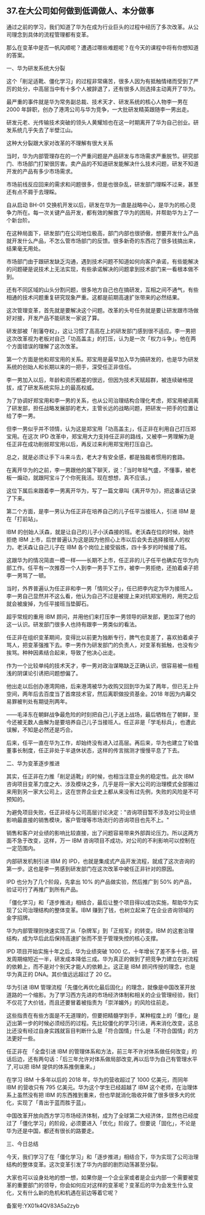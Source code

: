 ## 37.在大公司如何做到低调做人、本分做事
通过之前的学习，我们知道了华为在成为行业巨头的过程中经历了多次改革。从公司理念到具体的流程管理都有变革。


那么在变革中是否一帆风顺呢？遭遇过哪些难题呢？在今天的课程中将有你想知道的答案。


一、华为研发系统大分裂


这个「削足适靴、僵化学习」的过程非常痛苦，很多人因为有抵触情绪而受到了严厉的处分，中高层当中有十多个人被辞退了，还有很多人则选择主动离开了华为。


最严重的事件就是华为常务副总裁、技术天才、研发系统的核心人物李一男在 2000 年辞职，创办了港湾公司与华为竞争，一大批研发精英跟随李一男出走。


研发元老、光传输技术突破的领头人黄耀旭也在这一时期离开了华为自己创业。研发系统几乎失去了半壁江山。


这种大分裂跟大家对改革的不理解有很大关系


当时，华为内部管理存在的一个严重问题是产品研发与市场需求严重脱节。研究部门、市场部门打架很厉害。卖产品的不知道研发能解决什么技术问题，研发不知道开发的产品有多少市场需求。


市场前线反应回来的需求和问题很多，但是也很杂乱，研发部门理睬不过来，甚至还有点不屑于去理睬。


自从启动 BH-01 交换机开发以后，研发在华为一直是战略中心，是华为的核心竞争力所在。每一次关键产品开发，都有效的解救了华为的困局，并帮助华为上了一个新台阶。


在这种局面下，研发部门在公司地位极高，部门内部也很骄傲，想要开发什么产品就开发什么产品，不怎么管市场部门的反馈。很多新奇的东西花了很多钱搞出来，结果毫无用处。


市场部门由于跟研发缺乏沟通，遇到技术问题不知道如何向客户承诺，有些能解决的问题硬是说技术上无法实现，有些承诺解决的问题拿到技术部门来一看根本做不到。


还有不同区域的山头分割问题，很多地方自己也在搞研发，互相之间不通气，有些相通的技术问题重复研究现象严重。这都是前期高速扩张带来的必然结果。


这次管理变革，首先就是要解决这个问题。改革的头号任务就是要让研发跟市场做好对接，开发产品不能研发一家说了算。


研发部被「削藩夺权」，这让习惯了高高在上的研发部门感到很不适应。李一男把这次改革视为老板对自己「功高盖主」的打压，认为是一次「权力斗争」。他在两个方面错误的理解了这次改革。


第一个方面是他和郑宝用的关系。郑宝用是最早加入华为搞研发的，也是华为研发系统的创始人和长期以来的一把手，深受任正非信任。


李一男加入以后，年龄和资历都差的很远，但因为技术天赋超群，被连续破格提拔，成了研发系统实际上的最高权威。


为了协调好郑宝用和李一男的关系，也从公司治理结构合理化考虑，郑宝用被调离了研发部，担任战略发展部的老大，主管长远的战略问题，把研发一把手的位置让给了李一男。


但李一男似乎并不领情，认为这是郑宝用「功高盖主」，任正非在利用自己打压郑宝用。在这次 IPD 改革中，郑宝用大力支持任正非的路线，又被李一男理解为是任正非在成功削弱郑宝用以后，再反过来利用郑宝用打压自己。


总之，就是必须让手下斗来斗去，老大才有安全感，都是独裁者惯用的套路。


在离开华为的之前，李一男跟他的属下聊天，说：「当时年轻气盛，不懂事，被老板一煽动，就跟阿宝斗了个你死我活。现在想想，真不应该。」


这位下属后来跟着李一男离开华为，写了一篇文章叫《离开华为》，把这番话记录了下来。


第二个方面，是李一男认为任正非在培养自己的儿子任平当接班人，引进 IBM 是在「打前站」。


IBM 的创始人沃森，就是让自己的儿子小沃森接的班。老沃森在位的时候，始终拒绝 IBM 上市，后世普遍认为这是因为他担心上市以后会失去选择接班人的权力。老沃森让自己儿子在 IBM 各个岗位上接受锻炼，四十多岁的时候接了班。


这跟华为的情况简直一模一样——长期不上市，任正非的儿子任平也确实在华为内部工作。任平有一次推荐一个人到李一男手下工作，被李一男拒绝，还拍着桌子把李一男骂了一顿。


当时，外界普遍认为任正非和李一男「情同父子」，任已把李内定为华为接班人。李一男自己显然并不这么看，他认为自己不过是被提上来对抗郑宝用的，用完之后就会被废掉，为任平接班当垫脚石。


超乎常规的重用 IBM 顾问，并用他们来打压李一男领导的研发部，更加深了他的这一认识。研发部门很多人也持有跟李一男类似的看法。


任正非在组织变革期间，变得比以前更为独断专行，脾气也变差了，喜欢拍着桌子骂人，把变革强推下去。李一男作为研发部门的负责人，对变革有抵触，也没有少挨骂。种种因素结合起来，导致了他决心出走。


作为一个比较单纯的技术天才，李一男对政治谋略缺乏正确认识，很容易被一些粗浅的阴谋论引诱把问题想偏了。


他出走以后创办港湾网络，后来港湾被华为收购又回到华为呆了两年，但已无上升空间，两年后去百度当了首席技术官，然后离职做投资基金。2018 年因为内幕交易罪被判处有期徒刑两年。


——毛泽东在朝鲜战争最危险的时刻把自己儿子送上战场，最后牺牲在了朝鲜，至今还被无数人曲解为是要培养自己儿子当接班人。任正非是「学毛标兵」，也遭此误解，不知是必然还是巧合。


后来，任平一直在华为工作，却始终没有进入过高层。再后来，华为也建立了轮值董事长制度，任正非处于半退休状态，这样的传言揣测才慢慢平息了下去。


二、华为变革逐步推进


其实，任正非在力推「削足适靴」的时候，也相当注意业务的稳定性。此次 IBM 咨询项目变革力度之大、涉及模块之多，几乎是将一家大公司的治理模式全部搬过来用到另一家大公司上，这在世界企业史上都从来没有过先例，失败的风险是不可预知的。


为避免项目失败，任正非经与公司高层讨论决定："咨询项目暂不涉及对公司业绩影响最直接的销售模块，客户管理等市场流行的咨询项目也先不上。"


销售和客户对业绩的影响比较直接，出了问题容易带来外部舆论压力。所以这两方面不急于改变，这样，万一 IBM 咨询项目不成功，对公司的不利影响可以控制在一定范围内。


内部研发机制引进 IBM 的 IPD，也就是集成式产品开发流程，就成了这次咨询的第一步。这也是李一男感到研发部门在这次改革中被任正非针对的原因。


IPD 也分为了几个阶段，先拿出 10% 的产品做实验，然后推广到 50% 的产品，验证可行了再推广到所有产品。


「僵化学习」和「逐步推进」相结合，最后让整个项目得以成功实施，帮助华为实现了公司治理结构的整体变革。IBM 赚到了钱，也树立起来了在企业咨询领域的金字招牌。


华为内部管理则快速实现了从「杂牌军」到「正规军」的转变。IBM 的这套治理结构，成为华后此后保持高速扩张而不至于管理失控的核心支撑。


IPD 项目开始实施十年之后，华为业绩突破 1000 亿，十年增长了差不多十倍，研发周期缩短近一半，研发成本降低三成。华为真正的做到了把竞争力建立在对流程的依赖上，而不是对个别天才能人的依赖上。这正是 IBM 顾问传授的理念，也是华为真正的 DNA。其价值远远超过了 20 亿。


华为引进 IBM 管理流程「先僵化再优化最后固化」的理念，就像是中国改革开放道路的一个缩影。为了学习西方先进的市场经济体制和相关的企业管理经验，我们不仅花了大价钱，而且还要冒着被指责为「崇洋媚外」的风险往前走。


这些指责在有些方面是不无道理的，但要把精髓学到手，某种程度上的「僵化」是迈出第一步的时候必须经历的过程。先比较僵化的学习引进，再来消化改变，这总比还没有经过自身实践就盲目判断什么是「符合国情」什么是「不符合国情」的方法更好一些。


任正非在 「全盘引进 IBM 的管理体系和方法，前三年不许对体系做任何改变」的话后边，还有两句话：「后三年允许对体系做局部改变,再以后华为自己有管理水平了,可以把 IBM 提供的体系推倒重来。」


在学习 IBM 十多年以后的 2018 年，华为的营收超过了 1000 亿美元，而同年 IBM 的营收只有 795 亿美元。华为这个学生已经超越了 IBM 这个老师，在治理体系上虽然没有把 IBM 的东西推到重来，但也早就消化吸收并做了很多很多大的优化，实现了「青出于蓝而胜于蓝」。


中国改革开放向西方学习市场经济体制，成为了全球第二大经济体，显然也已经度过了「僵化学习」的阶段，必须要进入「优化」阶段了。但要说「固化」，不论是华为还是中国，都还有很长的路要走。


三、今日总结


今天，我们学习了在「僵化学习」和「逐步推进」相结合下，华为实现了公司治理结构的整体变革。这次变革引发了华为内部的剧烈动荡甚至分裂。


大家也可以设身处地的想一想，如果你是一个企业家或者是企业内部一个需要被变革的重要部门的领导，你会如何应对这样的变革呢？变革后的华为会发生什么变化，又有什么新的危机和机遇在前边等着它呢？


备案号:YX01k4QV83A5a2zyb

